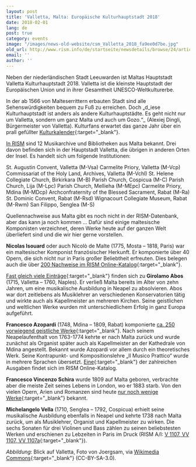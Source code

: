 ```yaml
---
layout: post
title: 'Valletta, Malta: Europäische Kulturhauptstadt 2018'
date: 2018-02-01
lang: de
post: true
category: events
image: "/images/news-old-website/csm_Valletta_2018_fa9ee0d7be.jpg"
old_url: http://www.rism.info/de/startseite/newsdetails/browse/24/article/64/valletta-malta-european-capital-of-culture-2018.html
email: ''
author: ''
---
```


Neben der niederländischen Stadt Leeuwarden ist Maltas Hauptstadt Valletta Kulturhauptstadt 2018. Valletta ist die kleinste Hauptstadt der Europäischen Union und in ihrer Gesamtheit UNESCO-Weltkulturerbe.

In der ab 1566 von Malteserrittern erbauten Stadt sind alle Sehenswürdigkeiten bequem zu Fuß zu erreichen. Doch „d_iese Kulturhauptstadt ist anders als andere Kulturhauptstädte. Es geht nicht nur um Valletta, sondern um ganz Malta und auch um Gozo.“_ (Alexiej Dingli, Bürgermeister von Valletta). Kulturfans erwartet das ganze Jahr über ein prall gefüllter [Kulturkalender](https://valletta2018.org/){:target="_blank"}.

[In RISM](/community/sigla.html) sind 12 Musikarchive und Bibliotheken aus Malta bekannt. Drei davon befinden sich in der Hauptstadt Valletta, die übrigen in anderen Orten der Insel. Es handelt sich um folgende Institutionen:

St. Augustin Convent, Valletta (M-Vsa)
Carmelite Priory, Valletta (M-Vcp)
Commissariat of the Holy Land, Archives, Valletta (M-Vchl)
St. Helene Collegiate Church, Birkirkara (M-B)
Parish Church, Cospicua (M-C)
Parish Church, Lija (M-Lpc)
Parish Church, Mellieha (M-MEpc)
Carmelite Priory, Mdina (M-MDcp)
Archconfraternity of the Blessed Sacrament, Rabat (M-Ra)
St. Dominic Convent, Rabat (M-Rsd)
Wignacourt Collegiate Museum, Rabat (M-Rwm)
San Filippo, Senglea (M-S)

Quellennachweise aus Malta gibt es noch nicht in der RISM-Datenbank, aber das kann ja noch kommen … Dafür sind einige maltesische Komponisten verzeichnet, deren Werke heute auf der ganzen Welt überliefert sind und die wir hier gerne vorstellen.

**Nicolas Isouard** oder auch Nicolò de Malte (1775, Mosta – 1818, Paris) war ein maltesischer Komponist französischer Herkunft. Er komponierte über 40 Opern, die sich nicht nur in Paris großer Beliebtheit erfreuten. Dies belegen auch die über [200 Nachweise im RISM Online-Katalog](https://opac.rism.info/search?View=rism&author=Isouard+Nicolas){:target="_blank"}.

[Fast gleich viele Einträge](https://opac.rism.info/search?View=rism&author=Abos+Girolamo){:target="_blank"} finden sich zu **Girolamo Abos** (1715, Valletta – 1760, Naples). Er verließ Malta bereits im Alter von zehn Jahren, um eine musikalische Ausbildung in Neapel zu absolvieren. Abos war dort zeitlebens als Musiklehrer an verschiedenen Konservatorien tätig und wirkte auch als Kapellmeister an mehreren Kirchen. Seine geistlichen und weltlichen Werke wurden mit unterschiedlichem Erfolg in ganz Europa aufgeführt.

**Francesco Azopardi** (1748, Mdina – 1809, Rabat) komponierte [ca. 250 vorwiegend geistliche Werke](https://opac.rism.info/search?View=rism&author=Azopardi+Francesco){:target="_blank"}. Nach seinem Neapelaufenthalt von 1763-1774 kehrte er nach Malta zurück und wurde zunächst als Organist später auch als Kapellmeister an der Kathedrale von Mdina angestellt. Bekannt wurde Azopardi vor allem durch ein theoretisches Werk. Seine Kontrapunkt- und Kompositionslehre „Il Musico Prattico“ wurde in mehrere Sprachen übersetzt. [Eine](https://opac.rism.info/search?id=00001000000006){:target="_blank"} der zahlreichen Ausgaben findet sich im RISM Online-Katalog.

**Francesco Vincenzo Schira** wurde 1809 auf Malta geboren, verbrachte aber die meiste Zeit seines Lebens in London, wo er 1883 starb. Von den vielen Opern, Arien und Romanzen sind heute [nur noch wenige Werke](https://opac.rism.info/search?View=rism&author=Schira+Francesco){:target="_blank"} bekannt.

**Michelangelo Vella** (1710, Senglea – 1792, Cospicua) erhielt seine musikalische Ausbildung ebenfalls in Neapel und kehrte 1738 nach Malta zurück, um als Musiklehrer, Organist und Kapellmeister zu wirken. Die sechs Sonaten für drei Violinen und Bass zählen zu seinen beliebstesten Werken und erschienen zu Lebzeiten in Paris im Druck (RISM A/I: [V 1107, VV 1107, VV 1107a](https://opac.rism.info/search?View=rism&author=Vella+Michelangelo){:target="_blank"}).


_Abbildung_: Blick auf Valletta, Foto von Joergsam, via [Wikimedia Commons](https://commons.wikimedia.org/wiki/File:VallettaAufMalta2000.JPG){:target="_blank"} (CC-BY-SA-3.0).